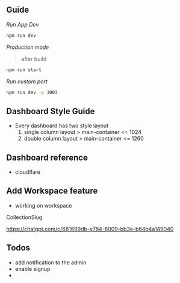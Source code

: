 ## Guide 

*Run App Dev*

```sh
npm run dev
```

*Production mode*

> after build

```sh
npm run start
```

*Run custom port*

```sh
npm run dev -p 3003
```

## Dashboard Style Guide

- Every dashboard has two style layout
  1. single column layout > main-container <= 1024
  2. double column layout > main-container <= 1260

## Dashboard reference

- cloudflare

## Add Workspace feature

- working on workspace

CollectionSlug 

https://chatgpt.com/c/681699db-e784-8009-bb3e-b64b4a149040


## Todos

- add notification to the admin
- enable signup
- 